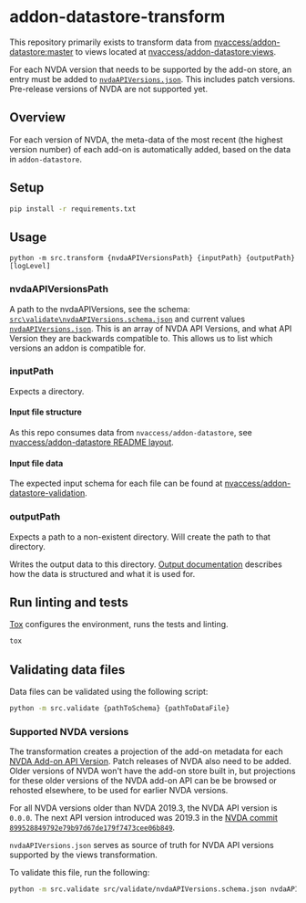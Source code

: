 # addon-datastore-transform
This repository primarily exists to transform data from [nvaccess/addon-datastore:master](https://github.com/nvaccess/addon-datastore) to views located at [nvaccess/addon-datastore:views](https://github.com/nvaccess/addon-datastore/tree/views).

For each NVDA version that needs to be supported by the add-on store, an entry must be added to [`nvdaAPIVersions.json`](https://github.com/nvaccess/addon-datastore-transform/blob/main/nvdaAPIVersions.json).
This includes patch versions.
Pre-release versions of NVDA are not supported yet.

## Overview

For each version of NVDA, the meta-data of the most recent (the highest version number) of each add-on is automatically
added, based on the data in `addon-datastore`.

## Setup
```sh
pip install -r requirements.txt
```

## Usage
```
python -m src.transform {nvdaAPIVersionsPath} {inputPath} {outputPath} [logLevel]
```

### nvdaAPIVersionsPath
A path to the nvdaAPIVersions, see the schema: [`src\validate\nvdaAPIVersions.schema.json`](https://github.com/nvaccess/addon-datastore-transform/blob/main/src/validate/nvdaAPIVersions.schema.json) and current values [`nvdaAPIVersions.json`](https://github.com/nvaccess/addon-datastore-transform/blob/main/nvdaAPIVersions.json).
This is an array of NVDA API Versions, and what API Version they are backwards compatible to.
This allows us to list which versions an addon is compatible for.

### inputPath
Expects a directory.

#### Input file structure
As this repo consumes data from `nvaccess/addon-datastore`, see [nvaccess/addon-datastore README layout](https://github.com/nvaccess/addon-datastore/blob/master/README.md#layout).

#### Input file data
The expected input schema for each file can be found at [nvaccess/addon-datastore-validation](https://github.com/nvaccess/addon-datastore-validation/blob/main/_validate/addonVersion_schema.json).

### outputPath
Expects a path to a non-existent directory.
Will create the path to that directory.

Writes the output data to this directory.
[Output documentation](./docs/output.md) describes how the data is structured and what it is used for.

## Run linting and tests
[Tox](https://tox.readthedocs.io/) configures the environment, runs the tests and linting.

```sh
tox
```

## Validating data files

Data files can be validated using the following script:
```sh
python -m src.validate {pathToSchema} {pathToDataFile}
```

### Supported NVDA versions

The transformation creates a projection of the add-on metadata for each [NVDA Add-on API Version](https://github.com/nvaccess/addon-datastore-transform/blob/main/nvdaAPIVersions.json).
Patch releases of NVDA also need to be added.
Older versions of NVDA won't have the add-on store built in, but projections for these older versions of the NVDA add-on API can be be browsed or rehosted elsewhere, to be used for earlier NVDA versions.

For all NVDA versions older than NVDA 2019.3, the NVDA API version is `0.0.0`.
The next API version introduced was 2019.3 in the [NVDA commit 
`899528849792e79b97d67de179f7473cee06b849`](https://github.com/nvaccess/nvda/commit/899528849792e79b97d67de179f7473cee06b849).

`nvdaAPIVersions.json` serves as source of truth for NVDA API versions supported by the views transformation.

To validate this file, run the following:
```sh
python -m src.validate src/validate/nvdaAPIVersions.schema.json nvdaAPIVersions.json
```
